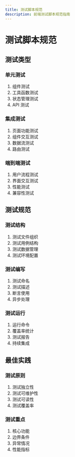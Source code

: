 ```yaml
---
title: 测试脚本规范
description: 前端测试脚本规范指南
---
```


# 测试脚本规范

## 测试类型

### 单元测试
1. 组件测试
2. 工具函数测试
3. 状态管理测试
4. API 测试

### 集成测试
1. 页面功能测试
2. 组件交互测试
3. 数据流测试
4. 路由测试

### 端到端测试
1. 用户流程测试
2. 界面交互测试
3. 性能测试
4. 兼容性测试

## 测试规范

### 测试结构
1. 测试文件组织
2. 测试用例结构
3. 测试数据管理
4. 测试环境配置

### 测试编写
1. 测试命名
2. 测试描述
3. 断言使用
4. 异步处理

### 测试运行
1. 运行命令
2. 覆盖率统计
3. 测试报告
4. 持续集成

## 最佳实践

### 测试原则
1. 测试独立性
2. 测试可维护性
3. 测试可读性
4. 测试覆盖率

### 测试重点
1. 核心功能
2. 边界条件
3. 异常情况
4. 性能指标 